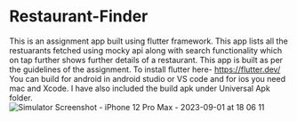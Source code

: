 # Restaurant-Finder
This is an assignment app built using flutter framework.
This app lists all the restuarants fetched using mocky api along with search functionality which on tap further shows further details of a restaurant.
This app is built as per the guidelines of the assignment.
To install flutter here- https://flutter.dev/
You can build for android in android studio or VS code and for ios you need mac and Xcode.
I have also included the build apk under Universal Apk folder.
![Simulator Screenshot - iPhone 12 Pro Max - 2023-09-01 at 18 06 11](https://github.com/piyush445/Restaurant-Finder/assets/56198670/9da930a8-76df-44f7-86a1-9030fd5c98a2)
